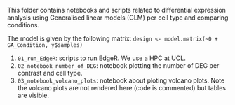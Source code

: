 This folder contains notebooks and scripts related to differential expression analysis using Generalised linear models (GLM) per cell type and comparing conditions. 

The model is given by the following matrix: `design <- model.matrix(~0 + GA_Condition, y$samples)`

1) `01_run_EdgeR`: scripts to run EdgeR. We use a HPC at UCL.
2) `02_notebook_number_of_DEG`: notebook plotting the number of DEG per contrast and cell type.
3) `03_notebook_volcano_plots`: notebook about ploting volcano plots. Note the volcano plots are not rendered here (code is commented) but tables are visible.
